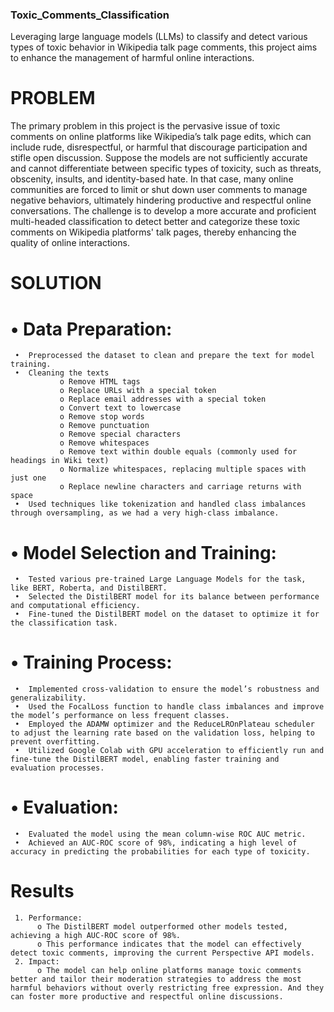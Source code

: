 ### Toxic_Comments_Classification
Leveraging large language models (LLMs) to classify and detect various types of toxic behavior in Wikipedia talk page comments, this project aims to enhance the management of harmful online interactions.


# PROBLEM
The primary problem in this project is the pervasive issue of toxic comments on online platforms like Wikipedia’s talk page edits, which can include rude, disrespectful, or harmful that discourage participation and stifle open discussion. Suppose the models are not sufficiently accurate and cannot differentiate between specific types of toxicity, such as threats, obscenity, insults, and identity-based hate. In that case, many online communities are forced to limit or shut down user comments to manage negative behaviors, ultimately hindering productive and respectful online conversations. The challenge is to develop a more accurate and proficient multi-headed classification to detect better and categorize these toxic comments on Wikipedia platforms' talk pages, thereby enhancing the quality of online interactions.

# SOLUTION
# • Data Preparation:
     •	Preprocessed the dataset to clean and prepare the text for model training.
     •	Cleaning the texts 
               o Remove HTML tags 
               o Replace URLs with a special token
               o Replace email addresses with a special token
               o Convert text to lowercase
               o Remove stop words
               o Remove punctuation
               o Remove special characters
               o Remove whitespaces
               o Remove text within double equals (commonly used for headings in Wiki text)
               o Normalize whitespaces, replacing multiple spaces with just one
               o Replace newline characters and carriage returns with space
     •	Used techniques like tokenization and handled class imbalances through oversampling, as we had a very high-class imbalance. 
     
# • Model Selection and Training:
     •	Tested various pre-trained Large Language Models for the task, like BERT, Roberta, and DistilBERT. 
     •	Selected the DistilBERT model for its balance between performance and computational efficiency.
     •	Fine-tuned the DistilBERT model on the dataset to optimize it for the classification task.

# • Training Process:
     •	Implemented cross-validation to ensure the model’s robustness and generalizability.
     •	Used the FocalLoss function to handle class imbalances and improve the model’s performance on less frequent classes.
     •	Employed the ADAMW optimizer and the ReduceLROnPlateau scheduler to adjust the learning rate based on the validation loss, helping to prevent overfitting.
     •	Utilized Google Colab with GPU acceleration to efficiently run and fine-tune the DistilBERT model, enabling faster training and evaluation processes.

# • Evaluation:
     •	Evaluated the model using the mean column-wise ROC AUC metric.
     •	Achieved an AUC-ROC score of 98%, indicating a high level of accuracy in predicting the probabilities for each type of toxicity.

# Results
     1.	Performance:
          o	The DistilBERT model outperformed other models tested, achieving a high AUC-ROC score of 98%.
          o	This performance indicates that the model can effectively detect toxic comments, improving the current Perspective API models.
     2.	Impact:
          o	The model can help online platforms manage toxic comments better and tailor their moderation strategies to address the most harmful behaviors without overly restricting free expression. And they can foster more productive and respectful online discussions.
